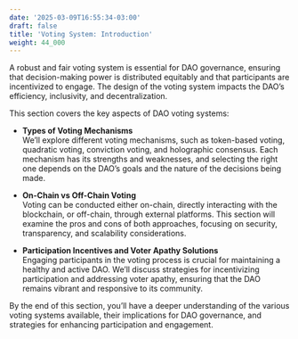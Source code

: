 ```yaml
---
date: '2025-03-09T16:55:34-03:00'
draft: false
title: 'Voting System: Introduction'
weight: 44_000
---
```


A robust and fair voting system is essential for DAO governance, ensuring that decision-making power is distributed equitably and that participants are incentivized to engage. The design of the voting system impacts the DAO’s efficiency, inclusivity, and decentralization.

This section covers the key aspects of DAO voting systems:

- **Types of Voting Mechanisms**  
  We’ll explore different voting mechanisms, such as token-based voting, quadratic voting, conviction voting, and holographic consensus. Each mechanism has its strengths and weaknesses, and selecting the right one depends on the DAO’s goals and the nature of the decisions being made.

- **On-Chain vs Off-Chain Voting**  
  Voting can be conducted either on-chain, directly interacting with the blockchain, or off-chain, through external platforms. This section will examine the pros and cons of both approaches, focusing on security, transparency, and scalability considerations.

- **Participation Incentives and Voter Apathy Solutions**  
  Engaging participants in the voting process is crucial for maintaining a healthy and active DAO. We’ll discuss strategies for incentivizing participation and addressing voter apathy, ensuring that the DAO remains vibrant and responsive to its community.

By the end of this section, you’ll have a deeper understanding of the various voting systems available, their implications for DAO governance, and strategies for enhancing participation and engagement.

